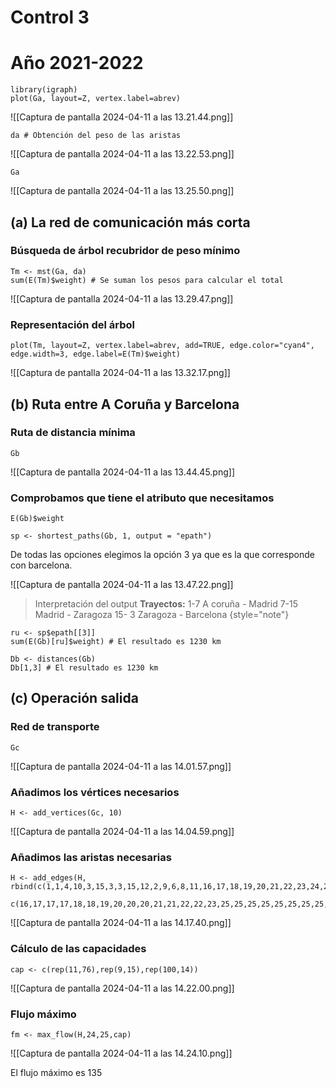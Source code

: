 # Control 3

# Año 2021-2022

``` 
library(igraph)
plot(Ga, layout=Z, vertex.label=abrev)
```

![[Captura de pantalla 2024-04-11 a las 13.21.44.png]]

``` 
da # Obtención del peso de las aristas
```

![[Captura de pantalla 2024-04-11 a las 13.22.53.png]]

```
Ga
```

![[Captura de pantalla 2024-04-11 a las 13.25.50.png]]

## (a) La red de comunicación más corta

### Búsqueda de árbol recubridor de peso mínimo

```
Tm <- mst(Ga, da)
sum(E(Tm)$weight) # Se suman los pesos para calcular el total
```

![[Captura de pantalla 2024-04-11 a las 13.29.47.png]]

### Representación del árbol

```
plot(Tm, layout=Z, vertex.label=abrev, add=TRUE, edge.color="cyan4", edge.width=3, edge.label=E(Tm)$weight)
```

![[Captura de pantalla 2024-04-11 a las 13.32.17.png]]

## (b) Ruta entre A Coruña y Barcelona

### Ruta de distancia mínima

```
Gb
```

![[Captura de pantalla 2024-04-11 a las 13.44.45.png]]

### Comprobamos que tiene el atributo que necesitamos

```
E(Gb)$weight

sp <- shortest_paths(Gb, 1, output = "epath")
```

De todas las opciones elegimos la opción 3 ya que es la que corresponde con barcelona.

![[Captura de pantalla 2024-04-11 a las 13.47.22.png]]

> Interpretación del output
> **Trayectos:**
> 1-7 A coruña - Madrid
> 7-15 Madrid - Zaragoza
> 15- 3 Zaragoza - Barcelona
> {style="note"}

```
ru <- sp$epath[[3]]
sum(E(Gb)[ru]$weight) # El resultado es 1230 km
```

```
Db <- distances(Gb)
Db[1,3] # El resultado es 1230 km
```

## (c) Operación salida

### Red de transporte

```
Gc
````

![[Captura de pantalla 2024-04-11 a las 14.01.57.png]]

### Añadimos los vértices necesarios

```
H <- add_vertices(Gc, 10)
```

![[Captura de pantalla 2024-04-11 a las 14.04.59.png]]

### Añadimos las aristas necesarias

```
H <- add_edges(H, rbind(c(1,1,4,10,3,15,3,3,15,12,2,9,6,8,11,16,17,18,19,20,21,22,23,24,24,24,24,24,24),
                        c(16,17,17,17,18,18,19,20,20,20,21,21,22,22,23,25,25,25,25,25,25,25,25,3,7,8,11,12,15)))
```

![[Captura de pantalla 2024-04-11 a las 14.17.40.png]]

### Cálculo de las capacidades

```
cap <- c(rep(11,76),rep(9,15),rep(100,14))
```

![[Captura de pantalla 2024-04-11 a las 14.22.00.png]]

### Flujo máximo

```
fm <- max_flow(H,24,25,cap)
```

![[Captura de pantalla 2024-04-11 a las 14.24.10.png]]

El flujo máximo es 135

